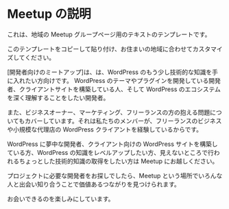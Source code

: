<!--
# Meetup Description
-->
# Meetup の説明

<!--
This is a template that may inspire the text for your local Meetup group page.
-->
これは、地域の Meetup グループページ用のテキストのテンプレートです。

<!--
Feel free to copy and paste this template and customise it for your area.
-->
このテンプレートをコピーして貼り付け、お住まいの地域に合わせてカスタマイズしてください。

<!--
The \[developer meetup\] caters to people who want to get a little more technical with their WordPress knowledge. Developers who are developing themes and plugins for WordPress, who are building client sites, and who are excited by the idea of getting deeper into the WordPress ecosystem.
-->
\[開発者向けのミートアップ\]は、は、WordPress のもう少し技術的な知識を手に入れたい方向けです。 WordPress のテーマやプラグインを開発している開発者、クライアントサイトを構築している人、そして WordPress のエコシステムを深く理解することをしたい開発者。

<!--
We also often cover issues of business ownership, marketing and freelancing as a large contingent of our membership are running freelance business and small agencies doing WordPress for clients.
-->
また、ビジネスオーナー、マーケティング、フリーランスの方の抱える問題についてもカバーしています。それは私たちのメンバーが、フリーランスのビジネスや小規模な代理店の WordPress クライアントを経験しているからです。

<!--
We would love to see you if you are a developer diving into WordPress, are building WordPress sites for client or are just wanting to take your knowledge of WordPress to the next level and are keen to get just that little bit more technical about what goes on under the hood.
-->
WordPress に夢中な開発者、クライアント向けの WordPress サイトを構築している方、WordPress の知識をレベルアップしたい方、見えないところで行われるちょっとした技術的知識の取得をしたい方は Meetup にお越しください。

<!--
If you’re looking for a developer to work with on a project, the Meetup is a great place to meet people and come and see if you can find a valuable connection.
-->
プロジェクトに必要な開発者をお探しでしたら、Meetup という場所でいろんな人と出会い知り合うことで価値あるつながりを見つけられます。

<!--
Hope to see you soon!
-->
お会いできるのを楽しみにしています。

<!--
*   [To-do](# "To-do")
-->
